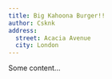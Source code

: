 ```yaml
---
title: Big Kahoona Burger!!
author: Csknk
address:
  street: Acacia Avenue
  city: London
---
```

Some content...
